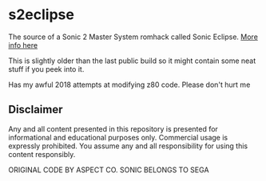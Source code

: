 # s2eclipse

The source of a Sonic 2 Master System romhack called Sonic Eclipse.
[More info here](http://sonicresearch.org/community/index.php?threads/sonic-eclipse.5524/)

This is slightly older than the last public build so it might contain some neat stuff if you peek into it.

Has my awful 2018 attempts at modifying z80 code. Please don't hurt me

## Disclaimer

Any and all content presented in this repository is presented for informational and educational purposes only.
Commercial usage is expressly prohibited. You assume any and all responsibility for using this content responsibly.

ORIGINAL CODE BY ASPECT CO.
SONIC BELONGS TO SEGA